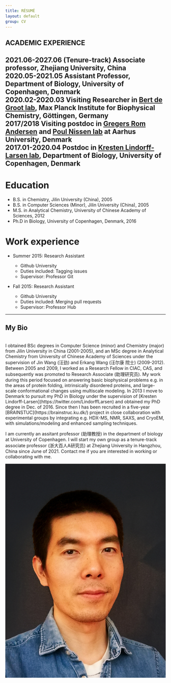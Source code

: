 ```yaml
---
title: RÉSUMÉ
layout: default
group: CV
---
```


<div class="row">
  
## ACADEMIC EXPERIENCE
2021.06-2027.06 (Tenure-track) Associate professor, Zhejiang University, China 
<br>
2020.05-2021.05 Assistant Professor, Department of Biology, University of Copenhagen, Denmark
<br>
2020.02-2020.03 Visiting Researcher in [Bert de Groot lab](https://www.mpibpc.mpg.de/degroot), Max Planck Institute for Biophysical Chemistry, Göttingen, Germany
<br>
2017/2018 Visiting postdoc in [Gregers Rom Andersen](http://www.bioxray.au.dk/~gra/) and [Poul Nissen lab](https://dandrite.au.dk/people/group-leaders/nissen-group/) at Aarhus University, Denmark
<br>
2017.01-2020.04 Postdoc in [Kresten Lindorff-Larsen lab](https://scholar.google.com/citations?user=IQ59QNUAAAAJ&hl=en), Department of Biology, University of Copenhagen, Denmark
<br>
---

<div class="row">
  


Education
======
* B.S. in Chemistry, Jilin University (China), 2005
* B.S. in Computer Sciences (Minor), Jilin University (China), 2005
* M.S. in Analytical Chemistry, University of Chinese Academy of Sciences, 2012
* Ph.D in Biology, University of Copenhagen, Denmark, 2016

Work experience
======
* Summer 2015: Research Assistant
  * Github University
  * Duties included: Tagging issues
  * Supervisor: Professor Git

* Fall 2015: Research Assistant
  * Github University
  * Duties included: Merging pull requests
  * Supervisor: Professor Hub
  

<div class="row">

---

## My Bio

<br>
I obtained BSc degrees in Computer Science (minor) and Chemistry (major) from Jilin University in China (2001-2005), and an MSc degree in Analytical Chemistry from University of Chinese Academy of Sciences under the supervision of Jin Wang (汪劲) and Erkang Wang (汪尔康 院士) (2009-2012). Between 2005 and 2009, I worked as a Research Fellow in CIAC, CAS, and subsequently was promoted to Research Associate (助理研究员). My work during this period focused on answering basic biophysical problems e.g. in the areas of protein folding, intrinsically disordered proteins, and large-scale conformational changes using multiscale modeling. In 2013 I move to Denmark to pursuit my PhD in Biology under the supervision of [Kresten Lindorff-Larsen](https://twitter.com/LindorffLarsen) and obtained my PhD degree in Dec. of 2016. Since then I has been recruited in a five-year [BRAINSTUC](https://brainstruc.ku.dk/) project in close collaboration with experimental groups by integrating e.g. HDX-MS, NMR, SAXS, and CryoEM, with simulations/modeling and enhanced sampling techniques. 
<br>

I am currently an assitant professor (助理教授) in the department of biology at University of Copenhagen. I will start my own group as a tenure-track associate professor (浙大百人A研究员) at Zhejiang University in Hangzhou, China since June of 2021. Contact me if you are interested in working or collaborating with me.

<img class="img-fluid" src="/static/img/yonghead2.jpeg" alt="tjump">

<div class="row">

